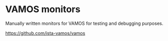 # VAMOS monitors

Manually written monitors for VAMOS for testing and debugging purposes.

https://github.com/ista-vamos/vamos
